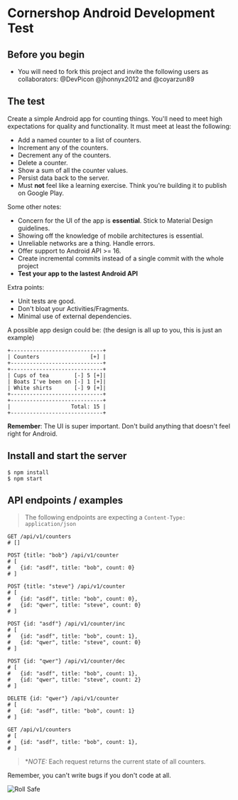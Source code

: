 # Cornershop Android Development Test

## Before you begin
* You will need to fork this project and invite the following users as collaborators: @DevPicon @jhonnyx2012 and @coyarzun89

## The test
Create a simple Android app for counting things. You'll need to meet high expectations for quality and functionality. It must meet at least the following:

* Add a named counter to a list of counters.
* Increment any of the counters.
* Decrement any of the counters.
* Delete a counter.
* Show a sum of all the counter values.
* Persist data back to the server.
* Must **not** feel like a learning exercise. Think you're building it to publish on Google Play.

Some other notes:

* Concern for the UI of the app is **essential**. Stick to Material Design guidelines.
* Showing off the knowledge of mobile architectures is essential.
* Unreliable networks are a thing. Handle errors.
* Offer support to Android API >= 16.
* Create incremental commits instead of a single commit with the whole project
* **Test your app to the lastest Android API**

Extra points:

* Unit tests are good.
* Don't bloat your Activities/Fragments.
* Minimal use of external dependencies.


A possible app design could be:
(the design is all up to you, this is just an example)

```
+-----------------------------+
| Counters                [+] |
+-----------------------------+
+-----------------------------+
| Cups of tea        [-] 5 [+]|
| Boats I've been on [-] 1 [+]|
| White shirts       [-] 9 [+]|
+-----------------------------+
+-----------------------------+
|                   Total: 15 |
+-----------------------------+
```

**Remember**: The UI is super important. Don't build anything that doesn't feel right for Android.


## Install and start the server

```
$ npm install
$ npm start
```

## API endpoints / examples

> The following endpoints are expecting a `Content-Type: application/json`

```
GET /api/v1/counters
# []

POST {title: "bob"} /api/v1/counter
# [
#   {id: "asdf", title: "bob", count: 0}
# ]

POST {title: "steve"} /api/v1/counter
# [
#   {id: "asdf", title: "bob", count: 0},
#   {id: "qwer", title: "steve", count: 0}
# ]

POST {id: "asdf"} /api/v1/counter/inc
# [
#   {id: "asdf", title: "bob", count: 1},
#   {id: "qwer", title: "steve", count: 0}
# ]

POST {id: "qwer"} /api/v1/counter/dec
# [
#   {id: "asdf", title: "bob", count: 1},
#   {id: "qwer", title: "steve", count: 2}
# ]

DELETE {id: "qwer"} /api/v1/counter
# [
#   {id: "asdf", title: "bob", count: 1}
# ]

GET /api/v1/counters
# [
#   {id: "asdf", title: "bob", count: 1},
# ]
```

> **NOTE:* Each request returns the current state of all counters.

Remember, you can't write bugs if you don't code at all.

![Roll Safe](http://i3.kym-cdn.com/entries/icons/original/000/022/138/reece.JPG)
